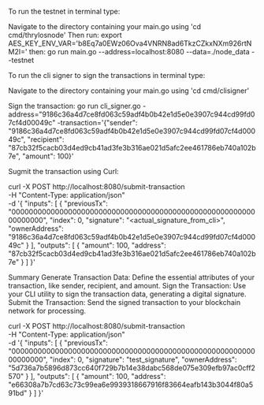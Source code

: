 To run the testnet in terminal type:

Navigate to the directory containing your main.go using 'cd cmd/thrylosnode'
Then run: export AES_KEY_ENV_VAR='b8Eq7a0EWz06Ova4VNRN8ad6TkzCZkxNXm926rtNM2I='
then: go run main.go --address=localhost:8080 --data=./node_data --testnet

To run the cli signer to sign the transactions in terminal type:

Navigate to the directory containing your main.go using 'cd cmd/clisigner'

Sign the transaction: go run cli_signer.go -address="9186c36a4d7ce8fd063c59adf4b0b42e1d5e0e3907c944cd99fd07cf4d00049c" -transaction='{"sender": "9186c36a4d7ce8fd063c59adf4b0b42e1d5e0e3907c944cd99fd07cf4d00049c", "recipient": "87cb32f5cacb03d4ed9cb41ad3fe3b316ae021d5afc2ee461786eb740a102b7e", "amount": 100}'

Sugmit the transaction using Curl:

curl -X POST http://localhost:8080/submit-transaction \
-H "Content-Type: application/json" \
-d '{
  "inputs": [
    {
      "previousTx": "0000000000000000000000000000000000000000000000000000000000000000",
      "index": 0,
      "signature": "<actual_signature_from_cli>",
      "ownerAddress": "9186c36a4d7ce8fd063c59adf4b0b42e1d5e0e3907c944cd99fd07cf4d00049c"
    }
  ],
  "outputs": [
    {
      "amount": 100,
      "address": "87cb32f5cacb03d4ed9cb41ad3fe3b316ae021d5afc2ee461786eb740a102b7e"
    }
  ]
}'

Summary
Generate Transaction Data: Define the essential attributes of your transaction, like sender, recipient, and amount.
Sign the Transaction: Use your CLI utility to sign the transaction data, generating a digital signature.
Submit the Transaction: Send the signed transaction to your blockchain network for processing.



curl -X POST http://localhost:8080/submit-transaction \
-H "Content-Type: application/json" \
-d '{
  "inputs": [
    {
      "previousTx": "0000000000000000000000000000000000000000000000000000000000000000",
      "index": 0,
      "signature": "test_signature",
      "ownerAddress": "5d736a7b5896d873cc640f729b7b14e38dabc568de075e309efb97ac0cff2570"
    }
  ],
  "outputs": [
    {
      "amount": 100,
      "address": "e66308a7b7cd63c73c99ea6e9939318667916f83664eafb143b3044f80a591bd"
    }
  ]
}'
